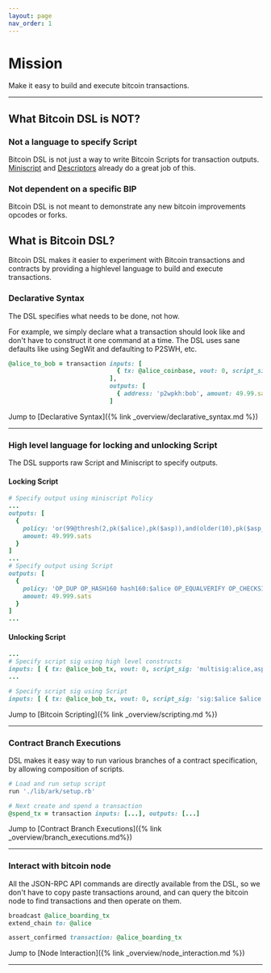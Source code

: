 ```yaml
---
layout: page
nav_order: 1
---
```


# Mission

Make it easy to build and execute bitcoin transactions.

---

## What Bitcoin DSL is NOT?

### Not a language to specify Script

Bitcoin DSL is not just a way to write Bitcoin Scripts for transaction
outputs. [Miniscript](https://bitcoinops.org/en/topics/miniscript/)
and
[Descriptors](https://github.com/bitcoin/bitcoin/blob/master/doc/descriptors.md)
already do a great job of this.

### Not dependent on a specific BIP

Bitcoin DSL is not meant to demonstrate any new bitcoin improvements
opcodes or forks.


## What is Bitcoin DSL?

Bitcoin DSL makes it easier to experiment with Bitcoin transactions
and contracts by providing a highlevel language to build and execute
transactions.

### Declarative Syntax

The DSL specifies what needs to be done, not how.

For example, we simply declare what a transaction should look like and
don't have to construct it one command at a time. The DSL uses sane
defaults like using SegWit and defaulting to P2SWH, etc.

```ruby
@alice_to_bob = transaction inputs: [
                              { tx: @alice_coinbase, vout: 0, script_sig: 'p2wpkh:alice' }
                            ],
                            outputs: [
                              { address: 'p2wpkh:bob', amount: 49.99.sats }
                            ]
```

Jump to [Declarative Syntax]({% link _overview/declarative_syntax.md %})

---

### High level language for locking and unlocking Script

The DSL supports raw Script and Miniscript to specify outputs.

#### Locking Script

```ruby
# Specify output using miniscript Policy
...
outputs: [
  {
    policy: 'or(99@thresh(2,pk($alice),pk($asp)),and(older(10),pk($asp_timelock)))',
    amount: 49.999.sats
  }
]
...
# Specify output using Script
outputs: [
  {
    policy: 'OP_DUP OP_HASH160 hash160:$alice OP_EQUALVERIFY OP_CHECKSIG',
    amount: 49.999.sats
  }
]
...
```

#### Unlocking Script

```ruby
...
# Specify script sig using high level constructs
inputs: [ { tx: @alice_bob_tx, vout: 0, script_sig: 'multisig:alice,asp' } ]
...

# Specify script sig using Script
inputs: [ { tx: @alice_bob_tx, vout: 0, script_sig: 'sig:$alice $alice' } ]
```

Jump to [Bitcoin Scripting]({% link _overview/scripting.md %})

---

### Contract Branch Executions

DSL makes it easy way to run various branches of a contract
specification, by allowing composition of scripts.

```ruby
# Load and run setup script
run './lib/ark/setup.rb'

# Next create and spend a transaction 
@spend_tx = transaction inputs: [...], outputs: [...]
```

Jump to [Contract Branch Executions]({% link _overview/branch_executions.md%})

---

### Interact with bitcoin node

All the JSON-RPC API commands are directly available from the DSL, so
we don't have to copy paste transactions around, and can query the
bitcoin node to find transactions and then operate on them.

```ruby
broadcast @alice_boarding_tx
extend_chain to: @alice

assert_confirmed transaction: @alice_boarding_tx
```

Jump to [Node Interaction]({% link _overview/node_interaction.md %})

---
